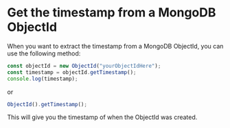# Get the timestamp from a MongoDB ObjectId

When you want to extract the timestamp from a MongoDB ObjectId, you can use the following method:

```javascript
const objectId = new ObjectId("yourObjectIdHere");
const timestamp = objectId.getTimestamp();
console.log(timestamp);
```

or

```javascript
ObjectId().getTimestamp();
```

This will give you the timestamp of when the ObjectId was created.
